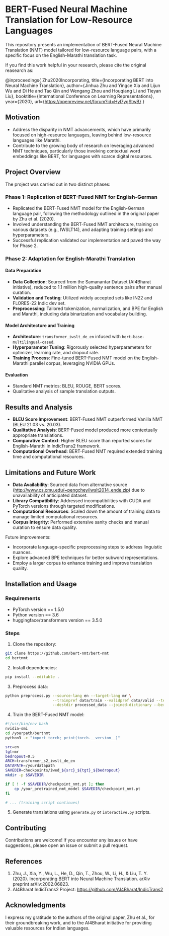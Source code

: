 # BERT-Fused Neural Machine Translation for Low-Resource Languages

This repository presents an implementation of BERT-Fused Neural Machine Translation (NMT) model tailored for low-resource language pairs, with a specific focus on the English-Marathi translation task.

If you find this work helpful in your research, please cite the original reasearch as:

@inproceedings{
Zhu2020Incorporating,
title={Incorporating BERT into Neural Machine Translation},
author={Jinhua Zhu and Yingce Xia and Lijun Wu and Di He and Tao Qin and Wengang Zhou and Houqiang Li and Tieyan Liu},
booktitle={International Conference on Learning Representations},
year={2020},
url={https://openreview.net/forum?id=Hyl7ygStwB}
}


## Motivation

- Address the disparity in NMT advancements, which have primarily focused on high-resource languages, leaving behind low-resource languages like Marathi.
- Contribute to the growing body of research on leveraging advanced NMT techniques, particularly those involving contextual word embeddings like BERT, for languages with scarce digital resources.

## Project Overview

The project was carried out in two distinct phases:

### Phase 1: Replication of BERT-Fused NMT for English-German

- Replicated the BERT-Fused NMT model for the English-German language pair, following the methodology outlined in the original paper by Zhu et al. (2020).
- Involved understanding the BERT-Fused NMT architecture, training on various datasets (e.g., IWSLT14), and adapting training settings and hyperparameters.
- Successful replication validated our implementation and paved the way for Phase 2.

### Phase 2: Adaptation for English-Marathi Translation

#### Data Preparation

- **Data Collection**: Sourced from the Samanantar Dataset (AI4Bharat initiative), reduced to 1.1 million high-quality sentence pairs after manual curation.
- **Validation and Testing**: Utilized widely accepted sets like IN22 and FLORES-22 Indic dev set.
- **Preprocessing**: Tailored tokenization, normalization, and BPE for English and Marathi, including data binarization and vocabulary building.

#### Model Architecture and Training

- **Architecture**: `transformer_iwslt_de_en` infused with `bert-base-multilingual-cased`.
- **Hyperparameter Tuning**: Rigorously selected hyperparameters for optimizer, learning rate, and dropout rate.
- **Training Process**: Fine-tuned BERT-Fused NMT model on the English-Marathi parallel corpus, leveraging NVIDIA GPUs.

#### Evaluation

- Standard NMT metrics: BLEU, ROUGE, BERT scores.
- Qualitative analysis of sample translation outputs.

## Results and Analysis

- **BLEU Score Improvement**: BERT-Fused NMT outperformed Vanilla NMT (BLEU 21.03 vs. 20.03).
- **Qualitative Analysis**: BERT-Fused model produced more contextually appropriate translations.
- **Comparative Context**: Higher BLEU score than reported scores for English-Marathi in IndicTrans2 framework.
- **Computational Overhead**: BERT-Fused NMT required extended training time and computational resources.

## Limitations and Future Work

- **Data Availability**: Sourced data from alternative source (http://www.cs.cmu.edu/~pengchey/iwslt2014_ende.zip) due to unavailability of anticipated dataset.
- **Library Compatibility**: Addressed incompatibilities with CUDA and PyTorch versions through targeted modifications.
- **Computational Resources**: Scaled down the amount of training data to manage limited computational resources.
- **Corpus Integrity**: Performed extensive sanity checks and manual curation to ensure data quality.

Future improvements:
- Incorporate language-specific preprocessing steps to address linguistic nuances.
- Explore advanced BPE techniques for better subword representations.
- Employ a larger corpus to enhance training and improve translation quality.

## Installation and Usage

### Requirements

- PyTorch version == 1.5.0
- Python version == 3.6
- huggingface/transformers version == 3.5.0

### Steps

1. Clone the repository:

```bash
git clone https://github.com/bert-nmt/bert-nmt
cd bertnmt
```

2. Install dependencies:

```bash
pip install --editable .
```

3. Preprocess data:

```bash
python preprocess.py --source-lang en --target-lang mr \
                     --trainpref data/train --validpref data/valid --testpref data/test \
                     --destdir processed_data --joined-dictionary --bert-model-name bert-base-uncased
```

4. Train the BERT-Fused NMT model:

```bash
#!/usr/bin/env bash
nvidia-smi
cd /yourpath/bertnmt
python3 -c "import torch; print(torch.__version__)"

src=en
tgt=mr
bedropout=0.5
ARCH=transformer_s2_iwslt_de_en
DATAPATH=/yourdatapath
SAVEDIR=checkpoints/iwed_${src}_${tgt}_${bedropout}
mkdir -p $SAVEDIR

if [ ! -f $SAVEDIR/checkpoint_nmt.pt ]; then
    cp /your_pretrained_nmt_model $SAVEDIR/checkpoint_nmt.pt
fi

# ... (training script continues)
```

5. Generate translations using `generate.py` or `interactive.py` scripts.

## Contributing

Contributions are welcome! If you encounter any issues or have suggestions, please open an issue or submit a pull request.

## References

1. Zhu, J., Xia, Y., Wu, L., He, D., Qin, T., Zhou, W., Li, H., & Liu, T. Y. (2020). Incorporating BERT into Neural Machine Translation. arXiv preprint arXiv:2002.06823.
2. AI4Bharat IndicTrans2 Project: https://github.com/AI4Bharat/IndicTrans2

## Acknowledgments

I express my gratitude to the authors of the original paper, Zhu et al., for their groundbreaking work, and to the AI4Bharat initiative for providing valuable resources for Indian languages.
